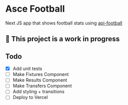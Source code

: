 # Asce Football

Next JS app that shows football stats using [api-football](https://www.api-football.com/documenttation-v3)

## :construction: This project is a work in progress

## Todo

- [x] Add unit tests  
- [ ] Make Fixtures Component  
- [ ] Make Results Component  
- [ ] Make Transfers Component  
- [ ] Add styling + transitions
- [ ] Deploy to Vercel
